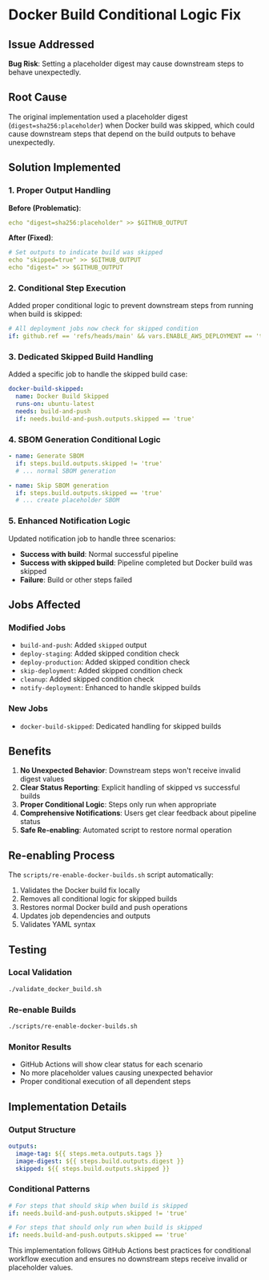 # Docker Build Conditional Logic Fix

## Issue Addressed

**Bug Risk**: Setting a placeholder digest may cause downstream steps to behave unexpectedly.

## Root Cause

The original implementation used a placeholder digest (`digest=sha256:placeholder`) when Docker build was skipped, which could cause downstream steps that depend on the build outputs to behave unexpectedly.

## Solution Implemented

### 1. **Proper Output Handling**

**Before (Problematic)**:
```yaml
echo "digest=sha256:placeholder" >> $GITHUB_OUTPUT
```

**After (Fixed)**:
```yaml
# Set outputs to indicate build was skipped
echo "skipped=true" >> $GITHUB_OUTPUT
echo "digest=" >> $GITHUB_OUTPUT
```

### 2. **Conditional Step Execution**

Added proper conditional logic to prevent downstream steps from running when build is skipped:

```yaml
# All deployment jobs now check for skipped condition
if: github.ref == 'refs/heads/main' && vars.ENABLE_AWS_DEPLOYMENT == 'true' && needs.build-and-push.outputs.skipped != 'true'
```

### 3. **Dedicated Skipped Build Handling**

Added a specific job to handle the skipped build case:

```yaml
docker-build-skipped:
  name: Docker Build Skipped
  runs-on: ubuntu-latest
  needs: build-and-push
  if: needs.build-and-push.outputs.skipped == 'true'
```

### 4. **SBOM Generation Conditional Logic**

```yaml
- name: Generate SBOM
  if: steps.build.outputs.skipped != 'true'
  # ... normal SBOM generation

- name: Skip SBOM generation
  if: steps.build.outputs.skipped == 'true'
  # ... create placeholder SBOM
```

### 5. **Enhanced Notification Logic**

Updated notification job to handle three scenarios:
- **Success with build**: Normal successful pipeline
- **Success with skipped build**: Pipeline completed but Docker build was skipped
- **Failure**: Build or other steps failed

## Jobs Affected

### Modified Jobs
- `build-and-push`: Added `skipped` output
- `deploy-staging`: Added skipped condition check
- `deploy-production`: Added skipped condition check
- `skip-deployment`: Added skipped condition check
- `cleanup`: Added skipped condition check
- `notify-deployment`: Enhanced to handle skipped builds

### New Jobs
- `docker-build-skipped`: Dedicated handling for skipped builds

## Benefits

1. **No Unexpected Behavior**: Downstream steps won't receive invalid digest values
2. **Clear Status Reporting**: Explicit handling of skipped vs successful builds
3. **Proper Conditional Logic**: Steps only run when appropriate
4. **Comprehensive Notifications**: Users get clear feedback about pipeline status
5. **Safe Re-enabling**: Automated script to restore normal operation

## Re-enabling Process

The `scripts/re-enable-docker-builds.sh` script automatically:
1. Validates the Docker build fix locally
2. Removes all conditional logic for skipped builds
3. Restores normal Docker build and push operations
4. Updates job dependencies and outputs
5. Validates YAML syntax

## Testing

### Local Validation
```bash
./validate_docker_build.sh
```

### Re-enable Builds
```bash
./scripts/re-enable-docker-builds.sh
```

### Monitor Results
- GitHub Actions will show clear status for each scenario
- No more placeholder values causing unexpected behavior
- Proper conditional execution of all dependent steps

## Implementation Details

### Output Structure
```yaml
outputs:
  image-tag: ${{ steps.meta.outputs.tags }}
  image-digest: ${{ steps.build.outputs.digest }}
  skipped: ${{ steps.build.outputs.skipped }}
```

### Conditional Patterns
```yaml
# For steps that should skip when build is skipped
if: needs.build-and-push.outputs.skipped != 'true'

# For steps that should only run when build is skipped
if: needs.build-and-push.outputs.skipped == 'true'
```

This implementation follows GitHub Actions best practices for conditional workflow execution and ensures no downstream steps receive invalid or placeholder values.